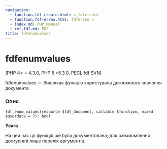 ```yaml
---
navigation:
  - function.fdf-create.html: « fdfcreate
  - function.fdf-errno.html: fdferrno »
  - index.md: PHP Manual
  - ref.fdf.md: FDF
title: fdfenumvalues
---
```

# fdfenumvalues

(PHP 4> = 4.3.0, PHP 5 <5.3.0, PECL fdf SVN)

fdfenumvalues ​​— Викликає функцію користувача для кожного значення документа

### Опис

```methodsynopsis
fdf_enum_values(resource $fdf_document, callable $function, mixed $userdata = ?): bool
```

**Увага**

На цей час ця функція ще була документована; для ознайомлення доступний лише перелік аргументів.
